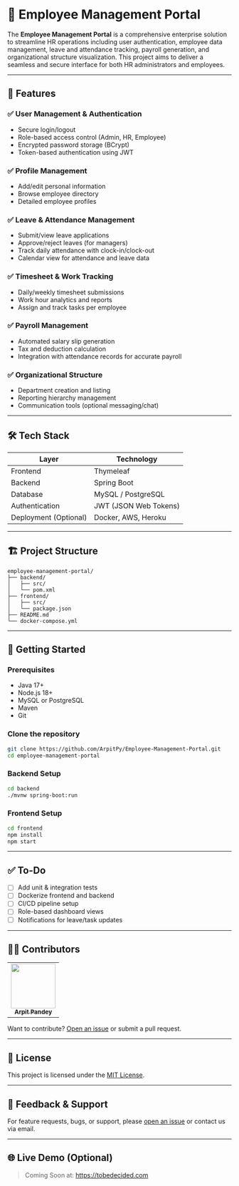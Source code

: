 # 👥 Employee Management Portal

The **Employee Management Portal** is a comprehensive enterprise solution to streamline HR operations including user authentication, employee data management, leave and attendance tracking, payroll generation, and organizational structure visualization. This project aims to deliver a seamless and secure interface for both HR administrators and employees.

---

## 📌 Features

### ✅ User Management & Authentication
- Secure login/logout
- Role-based access control (Admin, HR, Employee)
- Encrypted password storage (BCrypt)
- Token-based authentication using JWT

### ✅ Profile Management
- Add/edit personal information
- Browse employee directory
- Detailed employee profiles

### ✅ Leave & Attendance Management
- Submit/view leave applications
- Approve/reject leaves (for managers)
- Track daily attendance with clock-in/clock-out
- Calendar view for attendance and leave data

### ✅ Timesheet & Work Tracking
- Daily/weekly timesheet submissions
- Work hour analytics and reports
- Assign and track tasks per employee

### ✅ Payroll Management
- Automated salary slip generation
- Tax and deduction calculation
- Integration with attendance records for accurate payroll

### ✅ Organizational Structure
- Department creation and listing
- Reporting hierarchy management
- Communication tools (optional messaging/chat)

---

## 🛠️ Tech Stack

| Layer        | Technology            |
|--------------|-----------------------|
| Frontend     | Thymeleaf             |
| Backend      | Spring Boot           |
| Database     | MySQL / PostgreSQL    |
| Authentication | JWT (JSON Web Tokens) |
| Deployment (Optional) | Docker, AWS, Heroku   |

---

## 🏗️ Project Structure

```
employee-management-portal/
├── backend/
│   ├── src/
│   └── pom.xml
├── frontend/
│   ├── src/
│   └── package.json
├── README.md
└── docker-compose.yml 
```

---

## 🚀 Getting Started

### Prerequisites
- Java 17+
- Node.js 18+
- MySQL or PostgreSQL
- Maven
- Git

### Clone the repository

```bash
git clone https://github.com/ArpitPy/Employee-Management-Portal.git
cd employee-management-portal
```

### Backend Setup

```bash
cd backend
./mvnw spring-boot:run
```

### Frontend Setup

```bash
cd frontend
npm install
npm start
```

---

## ✅ To-Do

- [ ] Add unit & integration tests
- [ ] Dockerize frontend and backend
- [ ] CI/CD pipeline setup
- [ ] Role-based dashboard views
- [ ] Notifications for leave/task updates

---

## 👨‍💻 Contributors

<table>
  <tr>
    <td align="center">
      <a href="https://github.com/ArpitPy">
        <img src="https://avatars.githubusercontent.com/ArpitPy" width="100px;" alt=""/>
        <br /><sub><b>Arpit Pandey</b></sub>
      </a>
    </td>
  </tr>
</table>

Want to contribute? [Open an issue](https://github.com/ArpitPy/Employee-Management-Portal/issues) or submit a pull request.

---

## 📄 License

This project is licensed under the [MIT License](LICENSE).

---

## 💬 Feedback & Support

For feature requests, bugs, or support, please [open an issue](https://github.com/ArpitPy/Employee-Management-Portal/issues) or contact us via email.

---

## 🌐 Live Demo (Optional)

> Coming Soon at: https://tobedecided.com